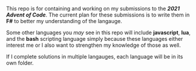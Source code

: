 This repo is for containing and working on my submissions to the ***2021 Advent of Code***. The current plan for these submissions is to write them in **F#** to better my understanding of the langauge. 

Some other languages you *may* see in this repo will include **javascript**, **lua**, and the **bash** scripting language simply because these languages either interest me or I also want to strengthen my knowledge of those as well. 

If I complete solutions in multiple langauges, each language will be in its own folder.